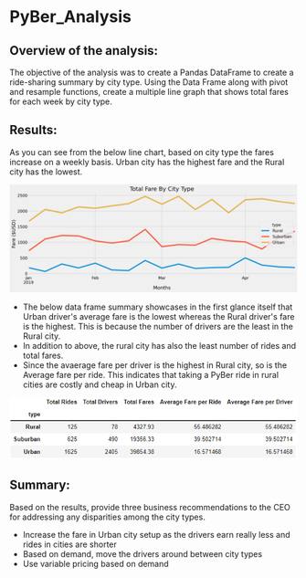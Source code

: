 # PyBer_Analysis


## Overview of the analysis: 
The objective of the analysis was to create a Pandas DataFrame to create a ride-sharing summary by city type. Using the Data Frame along with pivot and resample functions, create a multiple line graph that shows total fares for each week by city type.  

## Results: 
As you can see from the below line chart, based on city type the fares increase on a weekly basis. Urban city has the highest fare and the Rural city has the lowest. 

![ScreenShot](https://github.com/LIPSASHARMA/PyBer_Analysis/blob/main/Resources/PyBer_fare_summary.png)

- The below data frame summary showcases in the first glance itself that Urban driver's average fare is the lowest whereas the Rural driver's fare is the highest. This is because the number of drivers are the least in the Rural city. 
- In addition to above, the rural city has also the least number of rides and total fares. 
- Since the avaerage fare per driver is the highest in Rural city, so is the Average fare per ride. This indicates that taking a PyBer ride in rural cities are costly and cheap in Urban city. 

![ScreenShot](https://github.com/LIPSASHARMA/PyBer_Analysis/blob/main/Resources/PyBer_DF_Summary.png)

## Summary: 
Based on the results, provide three business recommendations to the CEO for addressing any disparities among the city types.
- Increase the fare in Urban city setup as the drivers earn really less and rides in cities are shorter
- Based on demand, move the drivers around between city types
- Use variable pricing based on demand
